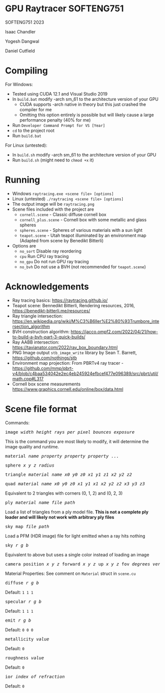 # GPU Raytracer SOFTENG751
SOFTENG751 2023

Isaac Chandler

Yogesh Dangwal

Daniel Cutfield

# Compiling

For Windows: 
- Tested using CUDA 12.1 and Visual Studio 2019
- In `build.bat` modify -arch sm_61 to the architecture version of your GPU
  - CUDA supports -arch native in theory but this just crashed the compiler for me 
  - Omitting this option entirely is possible but will likely cause a large performance penalty (40% for me)
- Run `Developer Command Prompt for VS [Year]`
- `cd` to the project root
- Run `build.bat`

For Linux (untested):
- In `build.sh` modify -arch sm_61 to the architecture version of your GPU
- Run `build.sh` (might need to `chmod +x` it)

# Running
- Windows `raytracing.exe <scene file> [options]` 
- Linux (untested) `./raytracing <scene file> [options]` 
- The output image will be `raytracing.png`
- Scene files included with the project are
  - `cornell.scene` - Classic diffuse cornell box
  - `cornell_plus.scene` - Cornell box with some metallic and glass spheres
  - `spheres.scene` - Spheres of various materials with a sun light
  - `teapot.scene` - Utah teapot illuminated by an environment map (Adapted from scene by Benedikt Bitterli)
- Options are
  - `no_sort` Disable ray reordering
  - `cpu` Run CPU ray tracing
  - `no_gpu` Do not run GPU ray tracing 
  - `no_bvh` Do not use a BVH (not recommended for `teapot.scene`)

# Acknowledgements
- Ray tracing basics: https://raytracing.github.io/
- Teapot scene: Bennedikt Bitterli, Rendering resources, 2016, https://benedikt-bitterli.me/resources/
- Ray triangle intersection: https://en.wikipedia.org/wiki/M%C3%B6ller%E2%80%93Trumbore_intersection_algorithm
- BVH construction algorithm: https://jacco.ompf2.com/2022/04/21/how-to-build-a-bvh-part-3-quick-builds/
- Ray AABB intersection: https://tavianator.com/2022/ray_box_boundary.html
- PNG Image output `stb_image_write` library by Sean T. Barrett, https://github.com/nothings/stb
- Environment map projection: From PBRTv4 ray tracer - https://github.com/mmp/pbrt-v4/blob/c4baa534042e2ec4eb245924efbcef477e096389/src/pbrt/util/math.cpp#L317
- Cornell box scene measurements https://www.graphics.cornell.edu/online/box/data.html

# Scene file format
Commands: 
<pre>image <i>width height rays_per_pixel bounces exposure</i> </pre>
This is the command you are most likely to modify, it will determine the 
image quality and runtime.
<pre>material <i>name property property property ...</i></pre>
<pre>sphere <i>x y z radius</i></pre>
<pre>triangle <i>material_name x0 y0 z0 x1 y1 z1 x2 y2 z2</i></pre>
<pre>quad <i>material_name x0 y0 z0 x1 y1 x1 x2 y2 z2 x3 y3 z3</i></pre>
Equivalent to 2 triangles with corners (0, 1, 2) and (0, 2, 3)
<pre>ply <i>material_name file_path</i></pre>
Load a list of triangles from a ply model file. **This is not a complete ply loader and will likely not work with arbitrary ply files**
<pre>sky_map <i>file_path</i></pre>
Load a PFM (HDR image) file for light emitted when a ray hits nothing
<pre>sky <i>r g b</i></pre>
Equivalent to above but uses a single color instead of loading an image
<pre>camera position <i>x y z</i> forward <i>x y z</i> up <i>x y z</i> fov <i>degrees_vertical</i></pre>

Material Properties:
See comment on `Material` struct in `scene.cu`
<pre>diffuse <i>r g b</i></pre>
Default: `1 1 1`
<pre>specular <i>r g b</i></pre>
Default: `1 1 1`
<pre>emit <i>r g b</i></pre>
Default: `0 0 0`
<pre>metallicity <i>value</i></pre>
Default: `0`
<pre>roughness <i>value</i></pre>
Default: `0`
<pre>ior <i>index_of_refraction</i></pre>
Default: `0`
